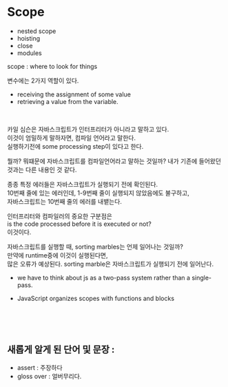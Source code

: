 # Scope

- nested scope
- hoisting
- close
- modules

scope : where to look for things

변수에는 2가지 역할이 있다.

- receiving the assignment of some value
- retrieving a value from the variable.

<br>

카일 심슨은 자바스크립트가 인터프리터가 아니라고 말하고 있다.  
이것이 엄밀하게 말하자면, 컴파일 언어라고 말한다.  
실행하기전에 some processing step이 있다고 한다.

뭘까? 뭐떄문에 자바스크립트를 컴파일언어라고 말하는 것일까? 내가 기존에 들어왔던 것과는 다른 내용인 것 같다.

종종 특정 에러들은 자바스크립트가 실행되기 전에 확인된다.  
10번째 줄에 있는 에러인데, 1-9번째 줄이 실행되지 않았음에도 불구하고,  
자바스크립트는 10번째 줄의 에러를 내뱉는다.

인터프리터와 컴파일러의 중요한 구분점은  
is the code processed before it is executed or not?  
이것이다.

자바스크립트를 실행할 때, sorting marbles는 언제 일어나는 것일까?  
만약에 runtime중에 이것이 실행된다면,  
많은 오류가 예상된다.
sorting marble은 자바스크립트가 실행되기 전에 일어난다.

- we have to think about js as a two-pass system rather than a single-pass.

- JavaScript organizes scopes with functions and blocks

<br>
<br>
<br>

## 새롭게 알게 된 단어 및 문장 :

- assert : 주장하다
- gloss over : 얼버무리다.
